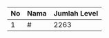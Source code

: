 | No | Nama            | Jumlah Level |
|----|-----------------|--------------|
| 1  | #    |    2263        |
